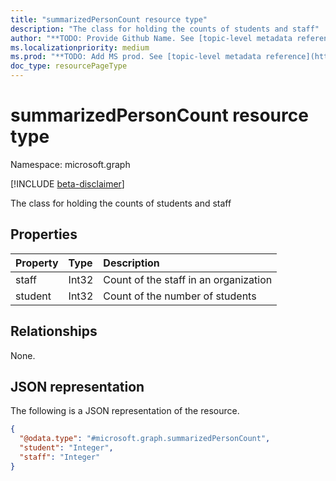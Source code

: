 ```yaml
---
title: "summarizedPersonCount resource type"
description: "The class for holding the counts of students and staff"
author: "**TODO: Provide Github Name. See [topic-level metadata reference](https://msgo.azurewebsites.net/add/document/guidelines/metadata.html#topic-level-metadata)**"
ms.localizationpriority: medium
ms.prod: "**TODO: Add MS prod. See [topic-level metadata reference](https://msgo.azurewebsites.net/add/document/guidelines/metadata.html#topic-level-metadata)**"
doc_type: resourcePageType
---
```


# summarizedPersonCount resource type

Namespace: microsoft.graph

[!INCLUDE [beta-disclaimer](../../includes/beta-disclaimer.md)]

The class for holding the counts of students and staff

## Properties
|Property|Type|Description|
|:---|:---|:---|
|staff|Int32|Count of the staff in an organization|
|student|Int32|Count of the number of students|

## Relationships
None.

## JSON representation
The following is a JSON representation of the resource.
<!-- {
  "blockType": "resource",
  "@odata.type": "microsoft.graph.summarizedPersonCount"
}
-->
``` json
{
  "@odata.type": "#microsoft.graph.summarizedPersonCount",
  "student": "Integer",
  "staff": "Integer"
}
```

